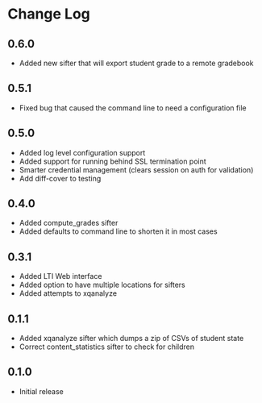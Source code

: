 # Change Log #

## 0.6.0

- Added new sifter that will export student grade to a remote gradebook

## 0.5.1

- Fixed bug that caused the command line to need a configuration file

## 0.5.0
 - Added log level configuration support
 - Added support for running behind SSL termination point
 - Smarter credential management (clears session on auth for validation)
 - Add diff-cover to testing

## 0.4.0

 - Added compute_grades sifter
 - Added defaults to command line to shorten it in most cases

## 0.3.1

- Added LTI Web interface
- Added option to have multiple locations for sifters
- Added attempts to xqanalyze

## 0.1.1

- Added xqanalyze sifter which dumps a zip of CSVs of student state
- Correct content_statistics sifter to check for children

## 0.1.0

- Initial release

